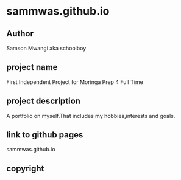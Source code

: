# sammwas.github.io
## Author
Samson Mwangi aka schoolboy
## project name
First Independent Project for Moringa Prep 4 Full Time

## project description
A portfolio on myself.That includes my hobbies,interests and goals.

## link to github pages
sammwas.github.io

## copyright 
